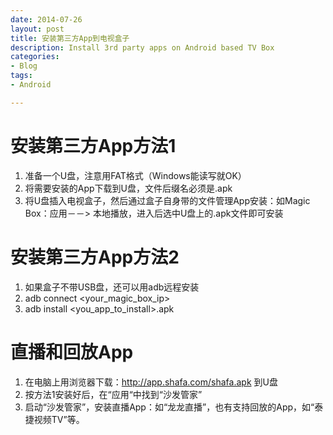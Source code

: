 ```yaml
---
date: 2014-07-26
layout: post
title: 安装第三方App到电视盒子
description: Install 3rd party apps on Android based TV Box
categories:
- Blog
tags:
- Android

---
```



# 安装第三方App方法1

1. 准备一个U盘，注意用FAT格式（Windows能读写就OK）
2. 将需要安装的App下载到U盘，文件后缀名必须是.apk
3. 将U盘插入电视盒子，然后通过盒子自身带的文件管理App安装：如Magic Box：应用－－&gt; 本地播放，进入后选中U盘上的.apk文件即可安装

# 安装第三方App方法2
1. 如果盒子不带USB盘，还可以用adb远程安装
2. adb connect &lt;your_magic_box_ip&gt;
3. adb install &lt;you_app_to_install&gt;.apk

# 直播和回放App

1. 在电脑上用浏览器下载：http://app.shafa.com/shafa.apk 到U盘
2. 按方法1安装好后，在“应用“中找到“沙发管家”
3. 启动“沙发管家”，安装直播App：如“龙龙直播”，也有支持回放的App，如“泰捷视频TV”等。